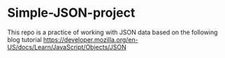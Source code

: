# Simple-JSON-project
This repo is a practice of working with JSON data based on the following blog tutorial https://developer.mozilla.org/en-US/docs/Learn/JavaScript/Objects/JSON
